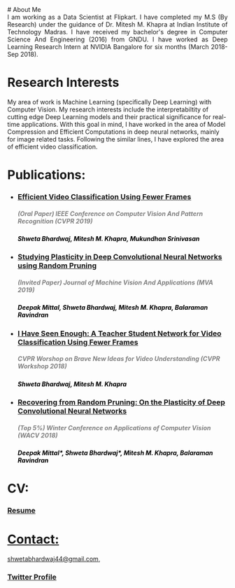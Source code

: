 <head>
<title> Shweta Bhardwaj </title>

</head>
# About Me
<div style = "text-align: justify"> I am working as a Data Scientist at Flipkart. I have completed my M.S (By Research) under the guidance of Dr. Mitesh M. Khapra at Indian Institute of Technology Madras. I have received my bachelor's degree in Computer Science And Engineering (2016) from GNDU. I have worked as Deep Learning Research Intern at NVIDIA Bangalore for six months (March 2018- Sep 2018).
</div>
   
# Research Interests
My area of work is Machine Learning (specifically Deep Learning) with Computer Vision. My research interests include the interpretabiltity of cutting edge Deep Learning models and their practical significance for real-time applications. With this goal in mind, I have worked in the area of Model Compression and Efficient Computations in deep neural networks, mainly for image related tasks. Following the similar lines, I have explored the area of efficient video classification. 

# Publications:
<ul>
<li> <a href="https://arxiv.org/abs/1902.10640"><h3>Efficient Video Classification Using Fewer Frames</h3></a><font color="grey"><h5><i><b>  (Oral Paper) IEEE Conference on Computer Vision And Pattern Recognition (CVPR 2019)</b></i></h5></font>
   <font color="black"><h5> Shweta Bhardwaj, Mitesh M. Khapra, Mukundhan Srinivasan </h5></font>
  </li></ul>
<ul>
<li> <a href="https://arxiv.org/abs/1812.10240"><h3>Studying Plasticity in Deep Convolutional Neural Networks using Random Pruning</h3></a><font color="grey"><h5><i><b>  (Invited Paper) Journal of Machine Vision And Applications (MVA 2019)</b></i></h5></font>
   <font color="black"><h5> Deepak Mittal, Shweta Bhardwaj, Mitesh M. Khapra, Balaraman Ravindran </h5></font>
  </li></ul>
<ul>
<li> <a href="https://arxiv.org/abs/1805.04668"><h3>I Have Seen Enough: A Teacher Student Network for Video Classification Using Fewer Frames</h3></a><font color="grey"><h5><i><b>  CVPR Worshop on Brave New Ideas for Video Understanding (CVPR Workshop 2018)</b></i></h5></font>
   <font color="black"><h5> Shweta Bhardwaj, Mitesh M. Khapra </h5></font>
  </li></ul>
<ul>   
<li> <a href="https://arxiv.org/abs/1801.10447"><h3>Recovering from Random Pruning: On the Plasticity of Deep Convolutional Neural Networks</h3></a><font color="grey"><h5><i><b> (Top 5%) Winter Conference on Applications of Computer Vision (WACV 2018)</b></i></h5></font>
   <font color="black"><h5> Deepak Mittal*, Shweta Bhardwaj*, Mitesh M. Khapra, Balaraman Ravindran </h5></font>
  </li></ul>

# CV:
<a href="https://drive.google.com/file/d/1N9Z8156u9vZOC5vBvOWPJoRQA_mi-_TB/view?usp=sharing"><h3>Resume</h3>

# Contact:
shwetabhardwaj44@gmail.com,  <a href="https://twitter.com/sh10bhardwaj"><h3>Twitter Profile</h3> 

